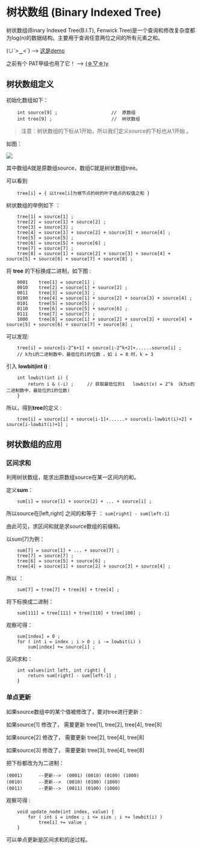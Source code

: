 # 树状数组 (Binary Indexed Tree) 

树状数组(Binary Indexed Tree(B.I.T), Fenwick Tree)是一个查询和修改复杂度都为log(n)的数据结构。主要用于查询任意两位之间的所有元素之和。 

(∪´>‿<`)   --> [这是demo](https://github.com/yuyilei/Algorithms/blob/master/C%2B%2B/Binary-Indexed-Tree.cpp) 

之前有个 PAT甲级也用了它！ --> [(☆▽☆)y](https://github.com/yuyilei/Pat_Advanced_Level/blob/master/Advanced_Pat/1057.cpp) 

## 树状数组定义 

初始化数组如下： 


```
    int source[9] ;                    //  原数组 
    int tree[9] ;                      //  树状数组 
```

> 注意：树状数组的下标从1开始，所以我们定义source的下标也从1开始 。 

如图： 

![](http://ohr9krjig.bkt.clouddn.com/Screen%20Shot%202018-03-04%20at%2015.23.18.png)

其中数组A就是原数组source，数组C就是树状数组tree。

可以看到 

```
    tree[i] = { 以tree[i]为根节点的树的叶子结点的权值之和 } 
```

树状数组的举例如下 ：

```
    tree[1] = source[1] ; 
    tree[2] = source[1] + source[2] ; 
    tree[3] = source[3] ; 
    tree[4] = source[1] + source[2] + source[3] + source[4] ; 
    tree[5] = source[5] ;
    tree[6] = source[5] + source[6] ; 
    tree[7] = source[7] ; 
    tree[8] = source[1] + source[2] + source[3] + source[4] + source[5] + source[6] + source[7] + source[8] ;  
``` 

将 **tree** 的下标换成二进制，如下图 : 

```
    0001    tree[1] = source[1] ; 
    0010    tree[2] = source[1] + source[2] ; 
    0011    tree[3] = source[3] ; 
    0100    tree[4] = source[1] + source[2] + source[3] + source[4] ; 
    0101    tree[5] = source[5] ;
    0110    tree[6] = source[5] + source[6] ; 
    0111    tree[7] = source[7] ; 
    1000    tree[8] = source[1] + source[2] + source[3] + source[4] + source[5] + source[6] + source[7] + source[8] ;  
``` 

可以发现: 

```
    tree[i] = source[i-2^k+1] + source[i-2^k+2]+......source[i] ; 
    // k为i的二进制数中，最低位的1的位数 ，如 i = 8 时，k = 3  
```

引入 **lowbit(int i)** : 

```
    int lowbit(int i) {
        return i & (-i) ;     // 获取最低位的1   lowbit(x) = 2^k （k为x的二进制数中，最低位的1的位数)  
    }
```

所以，得到**tree**的定义 :

```
    tree[i] = source[i] + source[i-1]+......+ source[i-lowbit(i)+2] + source[i-lowbit(i)+1] ;
```

## 树状数组的应用

### 区间求和

利用树状数组，能求出原数组source在某一区间内的和。 

定义**sum**： 

```
    sum[i] = source[1] + source[2] + ... + source[i] ; 
```

所以source在[left,right] 之间的和等于 ： `sum[right] - sum[left-1]`

由此可见，求区间和就是求source数组的前缀和。 

以sum[7]为例：

```
    sum[7] = source[1] + ... + source[7] ; 
    tree[7] = source[7] ; 
    tree[6] = source[5] + source[6] ;
    tree[4] = source[1] + source[2] + source[3] + source[4] ; 
```

所以 ：

```
    sum[7] = tree[7] + tree[6] + tree[4] ; 
```

将下标换成二进制： 

```
    sum[111] = tree[111] + tree[110] + tree[100] ;
```

观察可得： 

```
    sum[index] = 0 ;
    for ( int i = index ; i > 0 ; i -= lowbit(i) ) 
        sum[index] += source[i] ; 
```

区间求和： 

```
    int values(int left, int right) {
        return sum[right] - sum[left-1] ; 
    }
```

### 单点更新 

如果source数组中的某个值被修改了，要对tree进行更新： 

如果source[1] 修改了， 需要更新 tree[1], tree[2], tree[4], tree[8] 

如果source[2] 修改了， 需要更新 tree[2], tree[4], tree[8] 

如果source[3] 修改了， 需要更新 tree[3], tree[4], tree[8] 

把下标都改为为二进制： 

    (0001)      --更新-->  (0001) (0010) (0100) (1000) 
    (0010)      --更新-->  (0010) (0100) (1000)
    (0011)      --更新-->  (0011) (0100) (1000) 

观察可得 : 

```
    void update_node(int index, value) {
        for ( int i = index ; i <= size ; i += lowbit(i) ) 
            tree[i] += value ; 
    }
```

可以单点更新是区间求和的逆过程。 

